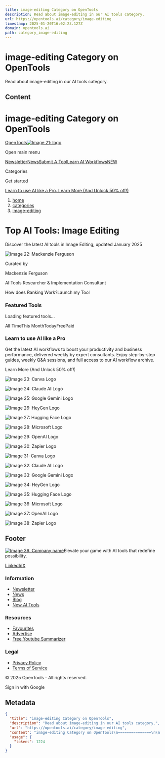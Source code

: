 ```yaml
---
title: image-editing Category on OpenTools
description: Read about image-editing in our AI tools category.
url: https://opentools.ai/category/image-editing
timestamp: 2025-01-20T16:02:23.127Z
domain: opentools.ai
path: category_image-editing
---
```


# image-editing Category on OpenTools


Read about image-editing in our AI tools category.


## Content

image-editing Category on OpenTools
===============

  

[OpenTools![Image 21: logo](https://opentools.ai/opentools-logo-red-light.svg)](https://opentools.ai/)

Open main menu

[Newsletter](https://newsletter.opentools.ai/subscribe?utm_medium=content-header&utm_source=website)[News](https://opentools.ai/news)[Submit A Tool](https://opentools.ai/friends/launch-tool)[Learn AI WorkflowsNEW](https://newsletter.opentools.ai/upgrade?offer_id=2b8eeb73-4d02-4137-a782-2a706cd1d187&utm_medium=content-header&utm_source=website)

Categories

Get started

[Learn to use AI like a Pro. Learn More (And Unlock 50% off!)](https://newsletter.opentools.ai/upgrade?offer_id=2b8eeb73-4d02-4137-a782-2a706cd1d187&utm_medium=content-header&utm_source=website)

1.  [home](https://opentools.ai/)
2.  [categories](https://opentools.ai/categories)
3.  [image-editing](https://opentools.ai/categories/image-editing)

Top AI Tools: Image Editing
===========================

Discover the latest AI tools in Image Editing, updated January 2025

![Image 22: Mackenzie Ferguson](https://opentools.ai/_next/image?url=%2FMack.jpg&w=128&q=75)

Curated by

Mackenzie Ferguson

AI Tools Researcher & Implementation Consultant

How does Ranking Work?Launch my Tool

### Featured Tools

Loading featured tools...

All TimeThis MonthTodayFreePaid

### Learn to use AI like a Pro

Get the latest AI workflows to boost your productivity and business performance, delivered weekly by expert consultants. Enjoy step-by-step guides, weekly Q&A sessions, and full access to our AI workflow archive.

Learn More (And Unlock 50% off!)

![Image 23: Canva Logo](https://opentools.ai/_next/image?url=%2Flogos%2Fcanva.webp&w=256&q=75)

![Image 24: Claude AI Logo](https://opentools.ai/_next/image?url=%2Flogos%2Fclaude.webp&w=256&q=75)

![Image 25: Google Gemini Logo](https://opentools.ai/_next/image?url=%2Flogos%2Fgemini.webp&w=256&q=75)

![Image 26: HeyGen Logo](https://opentools.ai/_next/image?url=%2Flogos%2Fheygen.png&w=256&q=75)

![Image 27: Hugging Face Logo](https://opentools.ai/logos/huggingface.svg)

![Image 28: Microsoft Logo](https://opentools.ai/_next/image?url=%2Flogos%2Fmicrosoft.png&w=256&q=75)

![Image 29: OpenAI Logo](https://opentools.ai/_next/image?url=%2Flogos%2Fopenai.png&w=256&q=75)

![Image 30: Zapier Logo](https://opentools.ai/_next/image?url=%2Flogos%2Fzapier.webp&w=256&q=75)

![Image 31: Canva Logo](https://opentools.ai/_next/image?url=%2Flogos%2Fcanva.webp&w=256&q=75)

![Image 32: Claude AI Logo](https://opentools.ai/_next/image?url=%2Flogos%2Fclaude.webp&w=256&q=75)

![Image 33: Google Gemini Logo](https://opentools.ai/_next/image?url=%2Flogos%2Fgemini.webp&w=256&q=75)

![Image 34: HeyGen Logo](https://opentools.ai/_next/image?url=%2Flogos%2Fheygen.png&w=256&q=75)

![Image 35: Hugging Face Logo](https://opentools.ai/logos/huggingface.svg)

![Image 36: Microsoft Logo](https://opentools.ai/_next/image?url=%2Flogos%2Fmicrosoft.png&w=256&q=75)

![Image 37: OpenAI Logo](https://opentools.ai/_next/image?url=%2Flogos%2Fopenai.png&w=256&q=75)

![Image 38: Zapier Logo](https://opentools.ai/_next/image?url=%2Flogos%2Fzapier.webp&w=256&q=75)

Footer
------

[![Image 39: Company name](https://opentools.ai/opentools-logo-red.svg)](https://opentools.ai/)Elevate your game with AI tools that redefine possibility.

[LinkedIn](https://www.linkedin.com/company/opentools/)[X](https://twitter.com/opentoolsai)

### Information

*   [Newsletter](https://newsletter.opentools.ai/)
*   [News](https://opentools.ai/news)
*   [Blog](https://opentools.ai/blog)
*   [New AI Tools](https://opentools.ai/tools-today)

### Resources

*   [Favourites](https://opentools.ai/favourites)
*   [Advertise](https://opentools.ai/friends/dashboard)
*   [Free Youtube Summarizer](https://opentools.ai/youtube-summary)

### Legal

*   [Privacy Policy](https://opentools.ai/privacy-policy)
*   [Terms of Service](https://opentools.ai/tos)

© 2025 OpenTools - All rights reserved.

Sign in with Google

## Metadata

```json
{
  "title": "image-editing Category on OpenTools",
  "description": "Read about image-editing in our AI tools category.",
  "url": "https://opentools.ai/category/image-editing",
  "content": "image-editing Category on OpenTools\n===============\n\n  \n\n[OpenTools![Image 21: logo](https://opentools.ai/opentools-logo-red-light.svg)](https://opentools.ai/)\n\nOpen main menu\n\n[Newsletter](https://newsletter.opentools.ai/subscribe?utm_medium=content-header&utm_source=website)[News](https://opentools.ai/news)[Submit A Tool](https://opentools.ai/friends/launch-tool)[Learn AI WorkflowsNEW](https://newsletter.opentools.ai/upgrade?offer_id=2b8eeb73-4d02-4137-a782-2a706cd1d187&utm_medium=content-header&utm_source=website)\n\nCategories\n\nGet started\n\n[Learn to use AI like a Pro. Learn More (And Unlock 50% off!)](https://newsletter.opentools.ai/upgrade?offer_id=2b8eeb73-4d02-4137-a782-2a706cd1d187&utm_medium=content-header&utm_source=website)\n\n1.  [home](https://opentools.ai/)\n2.  [categories](https://opentools.ai/categories)\n3.  [image-editing](https://opentools.ai/categories/image-editing)\n\nTop AI Tools: Image Editing\n===========================\n\nDiscover the latest AI tools in Image Editing, updated January 2025\n\n![Image 22: Mackenzie Ferguson](https://opentools.ai/_next/image?url=%2FMack.jpg&w=128&q=75)\n\nCurated by\n\nMackenzie Ferguson\n\nAI Tools Researcher & Implementation Consultant\n\nHow does Ranking Work?Launch my Tool\n\n### Featured Tools\n\nLoading featured tools...\n\nAll TimeThis MonthTodayFreePaid\n\n### Learn to use AI like a Pro\n\nGet the latest AI workflows to boost your productivity and business performance, delivered weekly by expert consultants. Enjoy step-by-step guides, weekly Q&A sessions, and full access to our AI workflow archive.\n\nLearn More (And Unlock 50% off!)\n\n![Image 23: Canva Logo](https://opentools.ai/_next/image?url=%2Flogos%2Fcanva.webp&w=256&q=75)\n\n![Image 24: Claude AI Logo](https://opentools.ai/_next/image?url=%2Flogos%2Fclaude.webp&w=256&q=75)\n\n![Image 25: Google Gemini Logo](https://opentools.ai/_next/image?url=%2Flogos%2Fgemini.webp&w=256&q=75)\n\n![Image 26: HeyGen Logo](https://opentools.ai/_next/image?url=%2Flogos%2Fheygen.png&w=256&q=75)\n\n![Image 27: Hugging Face Logo](https://opentools.ai/logos/huggingface.svg)\n\n![Image 28: Microsoft Logo](https://opentools.ai/_next/image?url=%2Flogos%2Fmicrosoft.png&w=256&q=75)\n\n![Image 29: OpenAI Logo](https://opentools.ai/_next/image?url=%2Flogos%2Fopenai.png&w=256&q=75)\n\n![Image 30: Zapier Logo](https://opentools.ai/_next/image?url=%2Flogos%2Fzapier.webp&w=256&q=75)\n\n![Image 31: Canva Logo](https://opentools.ai/_next/image?url=%2Flogos%2Fcanva.webp&w=256&q=75)\n\n![Image 32: Claude AI Logo](https://opentools.ai/_next/image?url=%2Flogos%2Fclaude.webp&w=256&q=75)\n\n![Image 33: Google Gemini Logo](https://opentools.ai/_next/image?url=%2Flogos%2Fgemini.webp&w=256&q=75)\n\n![Image 34: HeyGen Logo](https://opentools.ai/_next/image?url=%2Flogos%2Fheygen.png&w=256&q=75)\n\n![Image 35: Hugging Face Logo](https://opentools.ai/logos/huggingface.svg)\n\n![Image 36: Microsoft Logo](https://opentools.ai/_next/image?url=%2Flogos%2Fmicrosoft.png&w=256&q=75)\n\n![Image 37: OpenAI Logo](https://opentools.ai/_next/image?url=%2Flogos%2Fopenai.png&w=256&q=75)\n\n![Image 38: Zapier Logo](https://opentools.ai/_next/image?url=%2Flogos%2Fzapier.webp&w=256&q=75)\n\nFooter\n------\n\n[![Image 39: Company name](https://opentools.ai/opentools-logo-red.svg)](https://opentools.ai/)Elevate your game with AI tools that redefine possibility.\n\n[LinkedIn](https://www.linkedin.com/company/opentools/)[X](https://twitter.com/opentoolsai)\n\n### Information\n\n*   [Newsletter](https://newsletter.opentools.ai/)\n*   [News](https://opentools.ai/news)\n*   [Blog](https://opentools.ai/blog)\n*   [New AI Tools](https://opentools.ai/tools-today)\n\n### Resources\n\n*   [Favourites](https://opentools.ai/favourites)\n*   [Advertise](https://opentools.ai/friends/dashboard)\n*   [Free Youtube Summarizer](https://opentools.ai/youtube-summary)\n\n### Legal\n\n*   [Privacy Policy](https://opentools.ai/privacy-policy)\n*   [Terms of Service](https://opentools.ai/tos)\n\n© 2025 OpenTools - All rights reserved.\n\nSign in with Google",
  "usage": {
    "tokens": 1224
  }
}
```
